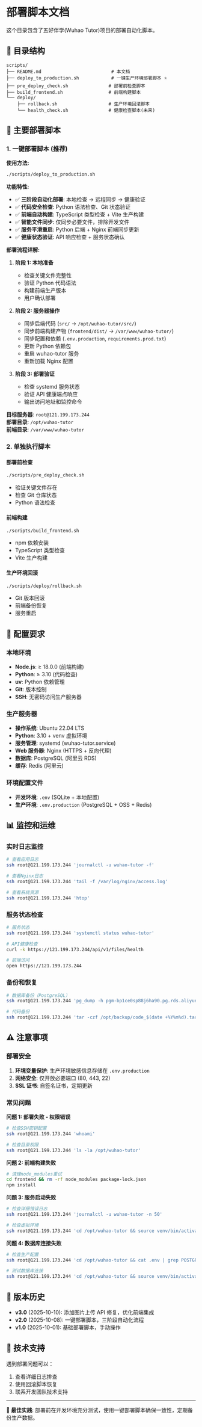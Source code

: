 # 部署脚本文档

这个目录包含了五好伴学(Wuhao Tutor)项目的部署自动化脚本。

## 📁 目录结构

```
scripts/
├── README.md                          # 本文档
├── deploy_to_production.sh            # 一键生产环境部署脚本 ⭐
├── pre_deploy_check.sh               # 部署前检查脚本
├── build_frontend.sh                 # 前端构建脚本
└── deploy/
    ├── rollback.sh                   # 生产环境回滚脚本
    └── health_check.sh               # 健康检查脚本(未来)
```

## 🚀 主要部署脚本

### 1. 一键部署脚本 (推荐)

**使用方法:**

```bash
./scripts/deploy_to_production.sh
```

**功能特性:**

- ✅ **三阶段自动化部署**: 本地检查 → 远程同步 → 健康验证
- ✅ **代码安全检查**: Python 语法检查、Git 状态验证
- ✅ **前端自动构建**: TypeScript 类型检查 + Vite 生产构建
- ✅ **智能文件同步**: 仅同步必要文件，排除开发文件
- ✅ **服务平滑重启**: Python 后端 + Nginx 前端同步更新
- ✅ **健康状态验证**: API 响应检查 + 服务状态确认

**部署流程详解:**

1. **阶段 1: 本地准备**

   - 检查关键文件完整性
   - 验证 Python 代码语法
   - 构建前端生产版本
   - 用户确认部署

2. **阶段 2: 服务器操作**

   - 同步后端代码 (`src/` → `/opt/wuhao-tutor/src/`)
   - 同步前端构建产物 (`frontend/dist/` → `/var/www/wuhao-tutor/`)
   - 同步配置和依赖 (`.env.production`, `requirements.prod.txt`)
   - 更新 Python 依赖包
   - 重启 wuhao-tutor 服务
   - 重新加载 Nginx 配置

3. **阶段 3: 部署验证**
   - 检查 systemd 服务状态
   - 验证 API 健康端点响应
   - 输出访问地址和监控命令

**目标服务器**: `root@121.199.173.244`  
**部署目录**: `/opt/wuhao-tutor`  
**前端目录**: `/var/www/wuhao-tutor`

### 2. 单独执行脚本

#### 部署前检查

```bash
./scripts/pre_deploy_check.sh
```

- 验证关键文件存在
- 检查 Git 仓库状态
- Python 语法检查

#### 前端构建

```bash
./scripts/build_frontend.sh
```

- npm 依赖安装
- TypeScript 类型检查
- Vite 生产构建

#### 生产环境回滚

```bash
./scripts/deploy/rollback.sh
```

- Git 版本回滚
- 前端备份恢复
- 服务重启

## 🔧 配置要求

### 本地环境

- **Node.js**: ≥ 18.0.0 (前端构建)
- **Python**: ≥ 3.10 (代码检查)
- **uv**: Python 依赖管理
- **Git**: 版本控制
- **SSH**: 无密码访问生产服务器

### 生产服务器

- **操作系统**: Ubuntu 22.04 LTS
- **Python**: 3.10 + venv 虚拟环境
- **服务管理**: systemd (wuhao-tutor.service)
- **Web 服务器**: Nginx (HTTPS + 反向代理)
- **数据库**: PostgreSQL (阿里云 RDS)
- **缓存**: Redis (阿里云)

### 环境配置文件

- **开发环境**: `.env` (SQLite + 本地配置)
- **生产环境**: `.env.production` (PostgreSQL + OSS + Redis)

## 📊 监控和运维

### 实时日志监控

```bash
# 查看应用日志
ssh root@121.199.173.244 'journalctl -u wuhao-tutor -f'

# 查看Nginx日志
ssh root@121.199.173.244 'tail -f /var/log/nginx/access.log'

# 查看系统资源
ssh root@121.199.173.244 'htop'
```

### 服务状态检查

```bash
# 服务状态
ssh root@121.199.173.244 'systemctl status wuhao-tutor'

# API健康检查
curl -k https://121.199.173.244/api/v1/files/health

# 前端访问
open https://121.199.173.244
```

### 备份和恢复

```bash
# 数据库备份（PostgreSQL）
ssh root@121.199.173.244 'pg_dump -h pgm-bp1ce0sp88j6ha90.pg.rds.aliyuncs.com -U horsdu_ma wuhao_tutor > backup_$(date +%Y%m%d).sql'

# 代码备份
ssh root@121.199.173.244 'tar -czf /opt/backup/code_$(date +%Y%m%d).tar.gz /opt/wuhao-tutor'
```

## ⚠️ 注意事项

### 部署安全

1. **环境变量保护**: 生产环境敏感信息存储在 `.env.production`
2. **网络安全**: 仅开放必要端口 (80, 443, 22)
3. **SSL 证书**: 自签名证书，定期更新

### 常见问题

**问题 1: 部署失败 - 权限错误**

```bash
# 检查SSH密钥配置
ssh root@121.199.173.244 'whoami'

# 检查目录权限
ssh root@121.199.173.244 'ls -la /opt/wuhao-tutor'
```

**问题 2: 前端构建失败**

```bash
# 清理node_modules重试
cd frontend && rm -rf node_modules package-lock.json
npm install
```

**问题 3: 服务启动失败**

```bash
# 检查详细错误日志
ssh root@121.199.173.244 'journalctl -u wuhao-tutor -n 50'

# 检查虚拟环境
ssh root@121.199.173.244 'cd /opt/wuhao-tutor && source venv/bin/activate && python -c "import sys; print(sys.version)"'
```

**问题 4: 数据库连接失败**

```bash
# 检查生产配置
ssh root@121.199.173.244 'cd /opt/wuhao-tutor && cat .env | grep POSTGRES'

# 测试数据库连接
ssh root@121.199.173.244 'cd /opt/wuhao-tutor && source venv/bin/activate && python -c "from src.core.database import engine; print(\"DB OK\")"'
```

## 🔄 版本历史

- **v3.0** (2025-10-10): 添加图片上传 API 修复，优化前端集成
- **v2.0** (2025-10-08): 一键部署脚本，三阶段自动化流程
- **v1.0** (2025-10-01): 基础部署脚本，手动操作

## 📧 技术支持

遇到部署问题可以：

1. 查看详细日志排查
2. 使用回滚脚本恢复
3. 联系开发团队技术支持

---

**🌟 最佳实践**: 部署前在开发环境充分测试，使用一键部署脚本确保一致性，定期备份生产数据。
